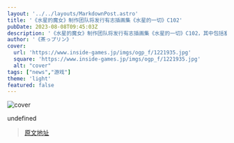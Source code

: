 ```yaml
---
layout: '../../layouts/MarkdownPost.astro'
title: '《水星的魔女》制作团队将发行有志插画集《水星的一切》C102'
pubDate: 2023-08-08T09:45:03Z
description: '《水星的魔女》制作团队将发行有志插画集《水星的一切》C102，其中包括塞塞莉亚穿着亮眼的泳装的插画。'
author: '《茶っプリン》'
cover:
  url: 'https://www.inside-games.jp/imgs/ogp_f/1221935.jpg'
  square: 'https://www.inside-games.jp/imgs/ogp_f/1221935.jpg'
  alt: "cover"
tags: ["news","游戏"]
theme: 'light'
featured: false
---
```


![cover](https://www.inside-games.jp/imgs/ogp_f/1221935.jpg)

undefined

>[原文地址](https://www.inside-games.jp/article/2023/08/08/147713.html)  